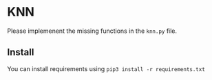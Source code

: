 # KNN

Please implemenent the missing functions in the `knn.py` file.

## Install

You can install requirements using `pip3 install -r requirements.txt`